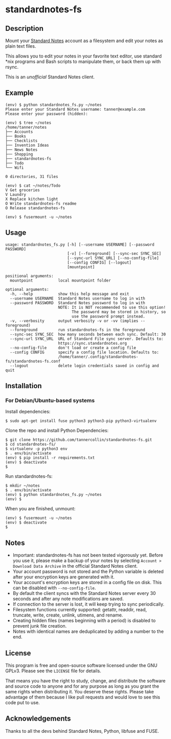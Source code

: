 # standardnotes-fs

## Description
Mount your [Standard Notes](https://standardnotes.org/) account as a filesystem and edit your notes as plain text files.

This allows you to edit your notes in your favorite text editor, use standard \*nix programs and Bash scripts to manipulate them, or back them up with rsync.

This is an _unofficial_ Standard Notes client.

## Example
```text
(env) $ python standardnotes_fs.py ~/notes
Please enter your Standard Notes username: tanner@example.com
Please enter your password (hidden): 

(env) $ tree ~/notes
/home/tanner/notes
├── Accounts
├── Books
├── Checklists
├── Invention Ideas
├── News Notes
├── Shopping
├── standardnotes-fs
├── Todo
└── Wifi

0 directories, 31 files

(env) $ cat ~/notes/Todo 
V Get groceries
V Laundry
X Replace kitchen light
O Write standardnotes-fs readme
O Release standardnotes-fs

(env) $ fusermount -u ~/notes
```
## Usage
```text
usage: standardnotes_fs.py [-h] [--username USERNAME] [--password PASSWORD]
                           [-v] [--foreground] [--sync-sec SYNC_SEC]
                           [--sync-url SYNC_URL] [--no-config-file]
                           [--config CONFIG] [--logout]
                           [mountpoint]

positional arguments:
  mountpoint           local mountpoint folder

optional arguments:
  -h, --help           show this help message and exit
  --username USERNAME  Standard Notes username to log in with
  --password PASSWORD  Standard Notes password to log in with
                       NOTE: It is NOT recommended to use this option!
                             The password may be stored in history, so
                             use the password prompt instead.
  -v, --verbosity      output verbosity -v or -vv (implies --foreground)
  --foreground         run standardnotes-fs in the foreground
  --sync-sec SYNC_SEC  how many seconds between each sync. Default: 30
  --sync-url SYNC_URL  URL of Standard File sync server. Defaults to:
                       https://sync.standardnotes.org
  --no-config-file     don't load or create a config file
  --config CONFIG      specify a config file location. Defaults to:
                       /home/tanner/.config/standardnotes-fs/standardnotes-fs.conf
  --logout             delete login credentials saved in config and quit
```

## Installation
### For Debian/Ubuntu-based systems
Install dependencies:
```text
$ sudo apt-get install fuse python3 python3-pip python3-virtualenv
```

Clone the repo and install Python Dependencies:
```text
$ git clone https://github.com/tannercollin/standardnotes-fs.git
$ cd standardnotes-fs/
$ virtualenv -p python3 env
$ . env/bin/activate
(env) $ pip install -r requirements.txt
(env) $ deactivate
$
```

Run standardnotes-fs:
```text
$ mkdir ~/notes
$ . env/bin/activate
(env) $ python standardnotes_fs.py ~/notes
(env) $
```

When you are finished, unmount:
```text
(env) $ fusermount -u ~/notes
(env) $ deactivate
$
```
## Notes
* Important: standardnotes-fs has not been tested vigorously yet. Before you use it, please make a backup of your notes by selecting `Account > Download Data Archive` in the official Standard Notes client.
* Your account password is not stored and the Python variable is deleted after your encryption keys are generated with it.
* Your account's encryption keys are stored in a config file on disk. This can be disabled with `--no-config-file`.
* By default the client syncs with the Standard Notes server every 30 seconds and after any note modifications are saved.
* If connection to the server is lost, it will keep trying to sync periodically.
* Filesystem functions currently supported: getattr, readdir, read, truncate, write, create, unlink, utimens, and rename.
* Creating hidden files (names beginning with a period) is disabled to prevent junk file creation.
* Notes with identical names are deduplicated by adding a number to the end.

## License
This program is free and open-source software licensed under the GNU GPLv3. Please see the `LICENSE` file for details.

That means you have the right to study, change, and distribute the software and source code to anyone and for any purpose as long as you grant the same rights when distributing it. You deserve these rights. Please take advantage of them because I like pull requests and would love to see this code put to use.

## Acknowledgements
Thanks to all the devs behind Standard Notes, Python, libfuse and FUSE.
